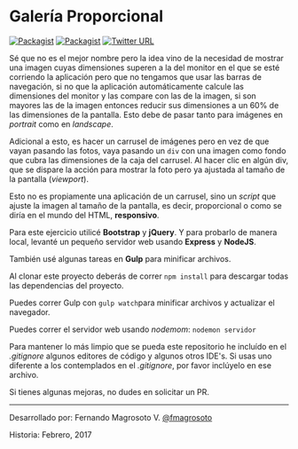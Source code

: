 # Galería Proporcional

[![Packagist](https://img.shields.io/packagist/l/doctrine/orm.svg)](LICENSE)
[![Packagist](https://img.shields.io/badge/Versi%C3%B3n-1.0.0-green.svg)](VERSION)
[![Twitter URL](https://img.shields.io/twitter/url/http/shields.io.svg?style=social)](https://twitter.com/fmagrosoto)


Sé que no es el mejor nombre pero la idea vino de la necesidad de mostrar una imagen
cuyas dimensiones superen a la del monitor en el que se esté corriendo la aplicación
pero que no tengamos que usar las barras de navegación, si no que la aplicación
automáticamente calcule las dimensiones del monitor y las compare con las de la imagen,
si son mayores las de la imagen entonces reducir sus dimensiones a un 60% de las
dimensiones de la pantalla. Esto debe de pasar tanto para imágenes en *portrait* como
en *landscape*.

Adicional a esto, es hacer un carrusel de imágenes pero en vez de que vayan pasando
las fotos, vaya pasando un ```div``` con una imagen como fondo que cubra las dimensiones
de la caja del carrusel. Al hacer clic en algún div, que se dispare la acción para
mostrar la foto pero ya ajustada al tamaño de la pantalla (*viewport*).

Esto no es propiamente una aplicación de un carrusel, sino un *script* que ajuste la
imagen al tamaño de la pantalla, es decir, proporcional o como se diría en el mundo
del HTML, **responsivo**.

Para este ejercicio utilicé **Bootstrap** y **jQuery**.
Y para probarlo de manera local, levanté un pequeño servidor web usando **Express** y
**NodeJS**.

También usé algunas tareas en **Gulp** para minificar archivos.

Al clonar este proyecto deberás de correr ```npm install``` para descargar todas las
dependencias del proyecto.

Puedes correr Gulp con ```gulp watch```para minificar archivos y actualizar el navegador.

Puedes correr el servidor web usando *nodemom*:
```nodemon servidor```

Para mantener lo más limpio que se pueda este repositorio he incluído en el *.gitignore*
algunos editores de código y algunos otros IDE's. Si usas uno diferente a los contemplados
en el *.gitignore*, por favor inclúyelo en ese archivo.

Si tienes algunas mejoras, no dudes en solicitar un PR.

***
Desarrollado por: Fernando Magrosoto V. [@fmagrosoto](https://twitter.com/fmagrosoto.com)

Historia: Febrero, 2017
